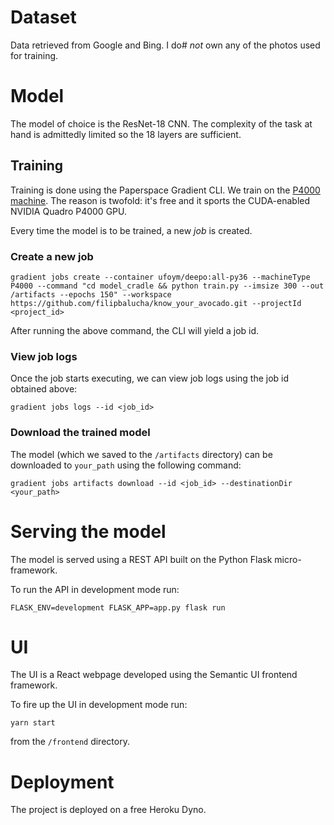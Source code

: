 # Dataset

Data retrieved from Google and Bing. I do# _not_ own any of the photos used for training.

# Model

The model of choice is the ResNet-18 CNN. The complexity of the task at hand is admittedly limited so the 18 layers are sufficient.

## Training

Training is done using the Paperspace Gradient CLI. We train on the [P4000 machine](https://docs.paperspace.com/gradient/instances/instance-types). The reason is twofold: it's free and it sports the CUDA-enabled NVIDIA Quadro P4000 GPU.

Every time the model is to be trained, a new _job_ is created.

### Create a new job

`gradient jobs create --container ufoym/deepo:all-py36 --machineType P4000 --command "cd model_cradle && python train.py --imsize 300 --out /artifacts --epochs 150" --workspace https://github.com/filipbalucha/know_your_avocado.git --projectId <project_id>`

After running the above command, the CLI will yield a job id.

### View job logs

Once the job starts executing, we can view job logs using the job id obtained above:

`gradient jobs logs --id <job_id>`

### Download the trained model

The model (which we saved to the `/artifacts` directory) can be downloaded to `your_path` using the following command:

`gradient jobs artifacts download --id <job_id> --destinationDir <your_path>`

# Serving the model

The model is served using a REST API built on the Python Flask micro-framework.

To run the API in development mode run:

`FLASK_ENV=development FLASK_APP=app.py flask run`

# UI

The UI is a React webpage developed using the Semantic UI frontend framework.

To fire up the UI in development mode run:

`yarn start`

from the `/frontend` directory.

# Deployment

The project is deployed on a free Heroku Dyno.
